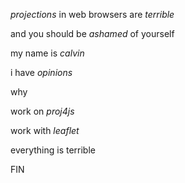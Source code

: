 *projections* in web browsers are *terrible*

and you should be *ashamed* of yourself

my name is *calvin*

i have *opinions*

why

work on *proj4js*

work with *leaflet*

everything is terrible

FIN